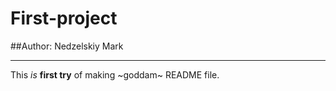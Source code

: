 # First-project
##Author: Nedzelskiy Mark

----

This *is* **first try** of making ~goddam~ README file.